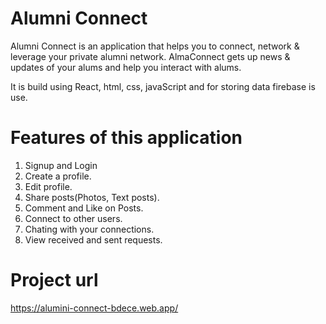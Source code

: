 # Alumni Connect

Alumni Connect is an application that helps you to connect, network & leverage your private alumni network. AlmaConnect gets up news & updates of your alums and help you interact with alums. 

It is build using React, html, css, javaScript and for storing data firebase is use.

# Features of this application
1. Signup and Login
2. Create a profile.
3. Edit profile.
4. Share posts(Photos, Text posts).
5. Comment and Like on Posts.
6. Connect to other users.
7. Chating with your connections.
8. View received and sent requests.


# Project url
https://alumini-connect-bdece.web.app/
